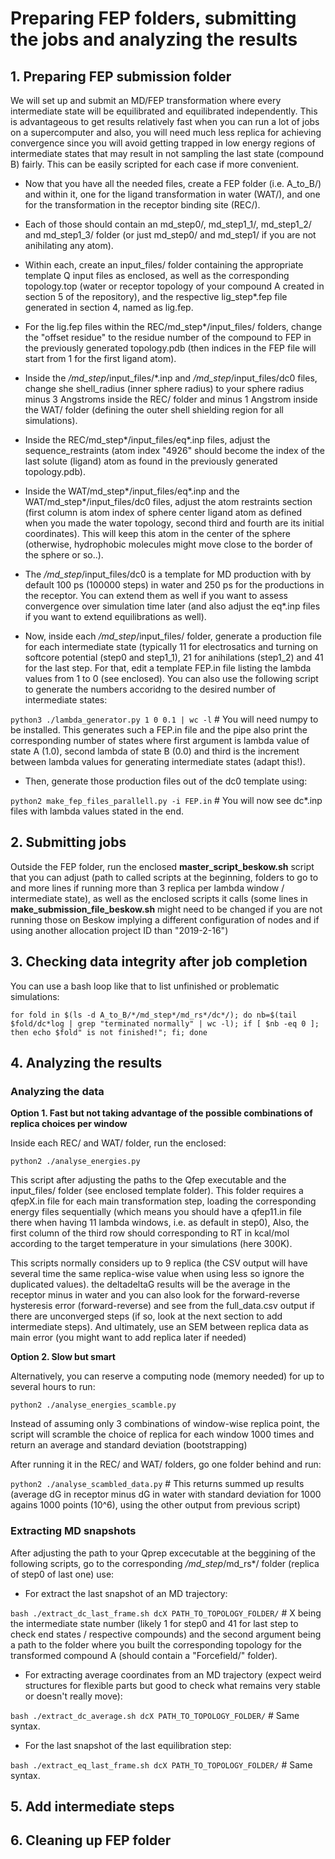 # Preparing FEP folders, submitting the jobs and analyzing the results

## **1. Preparing FEP submission folder**

We will set up and submit an MD/FEP transformation where every intermediate state will be equilibrated and equilibrated independently. This is advantageous to get results relatively fast when you can run a lot of jobs on a supercomputer and also, you will need much less replica for achieving convergence since you will avoid getting trapped in low energy regions of intermediate states that may result in not sampling the last state (compound B) fairly. This can be easily scripted for each case if more convenient.

- Now that you have all the needed files, create a FEP folder (i.e. A_to_B/) and within it, one for the ligand transformation in water (WAT/), and one for the transformation in the receptor binding site (REC/). 

- Each of those should contain an md_step0/, md_step1_1/, md_step1_2/ and md_step1_3/ folder (or just md_step0/ and md_step1/ if you are not anihilating any atom). 

- Within each, create an input_files/ folder containing the appropriate template Q input files as enclosed, as well as the corresponding topology.top (water or receptor topology of your compound A created in section 5 of the repository), and the respective lig_step*.fep file generated in section 4, named as lig.fep.

- For the lig.fep files within the REC/md_step*/input_files/ folders, change the "offset residue" to the residue number of the compound to FEP in the previously generated topology.pdb (then indices in the FEP file will start from 1 for the first ligand atom).

- Inside the */md_step*/input_files/*.inp and */md_step*/input_files/dc0 files, change she shell_radius (inner sphere radius) to your sphere radius minus 3 Angstroms inside the REC/ folder and minus 1 Angstrom inside the WAT/ folder (defining the outer shell shielding region for all simulations).

- Inside the REC/md_step*/input_files/eq*.inp files, adjust the sequence_restraints (atom index "4926" should become the index of the last solute (ligand) atom as found in the previously generated topology.pdb).

- Inside the WAT/md_step*/input_files/eq*.inp and the WAT/md_step*/input_files/dc0 files, adjust the atom restraints section (first column is atom index of sphere center ligand atom as defined when you made the water topology, second third and fourth are its initial coordinates). This will keep this atom in the center of the sphere (otherwise, hydrophobic molecules might move close to the border of the sphere or so..).

- The */md_step*/input_files/dc0 is a template for MD production with by default 100 ps (100000 steps) in water and 250 ps for the productions in the receptor. You can extend them as well if you want to assess convergence over simulation time later (and also adjust the eq*.inp files if you want to extend equilibrations as well).

- Now, inside each */md_step*/input_files/ folder, generate a production file for each intermediate state (typically 11 for electrosatics and turning on softcore potential (step0 and step1_1), 21 for anihilations (step1_2) and 41 for the last step. For that, edit a template FEP.in file listing the lambda values from 1 to 0 (see enclosed). You can also use the following script to generate the numbers accoridng to the desired number of intermediate states:

```python3 ./lambda_generator.py 1 0 0.1 | wc -l``` # You will need numpy to be installed. This generates such a FEP.in file and the pipe also print the corresponding number of states where first argument is lambda value of state A (1.0), second lambda of state B (0.0) and third is the increment between lambda values for generating intermediate states (adapt this!).

- Then, generate those production files out of the dc0 template using:

```python2 make_fep_files_parallell.py -i FEP.in``` # You will now see dc*.inp files with lambda values stated in the end.

## **2. Submitting jobs**

Outside the FEP folder, run the enclosed **master_script_beskow.sh** script that you can adjust (path to called scripts at the beginning, folders to go to and more lines if running more than 3 replica per lambda window / intermediate state), as well as the enclosed scripts it calls (some lines in **make_submission_file_beskow.sh** might need to be changed if you are not running those on Beskow implying a different configuration of nodes and if using another allocation project ID than "2019-2-16")

## **3. Checking data integrity after job completion**

You can use a bash loop like that to list unfinished or problematic simulations:

```for fold in $(ls -d A_to_B/*/md_step*/md_rs*/dc*/); do nb=$(tail $fold/dc*log | grep "terminated normally" | wc -l); if [ $nb -eq 0 ]; then echo $fold" is not finished!"; fi; done```

## **4. Analyzing the results**

### **Analyzing the data**

**Option 1. Fast but not taking advantage of the possible combinations of replica choices per window**

Inside each REC/ and WAT/ folder, run the enclosed:

```python2 ./analyse_energies.py```

This script after adjusting the paths to the Qfep executable and the input_files/ folder (see enclosed template folder). This folder requires a qfepX.in file for each main transformation step, loading the corresponding energy files sequentially (which means you should have a qfep11.in file there when having 11 lambda windows, i.e. as default in step0), Also, the first column of the third row should corresponding to RT in kcal/mol according to the target temperature in your simulations (here 300K). 

This scripts normally considers up to 9 replica (the CSV output will have several time the same replica-wise value when using less so ignore the duplicated values). the deltadeltaG results will be the average in the receptor minus in water and you can also look for the forward-reverse hysteresis error (forward-reverse) and see from the full_data.csv output if there are unconverged steps (if so, look at the next section to add intermediate steps). And ultimately, use an SEM between replica data as main error (you might want to add replica later if needed)

**Option 2. Slow but smart**

Alternatively, you can reserve a computing node (memory needed) for up to several hours to run:

```python2 ./analyse_energies_scamble.py```

Instead of assuming only 3 combinations of window-wise replica point, the script will scramble the choice of replica for each window 1000 times and return an average and standard deviation (bootstrapping)

After running it in the REC/ and WAT/ folders, go one folder behind and run: 

```python2 ./analyse_scambled_data.py``` # This returns summed up results (average dG in receptor minus dG in water with standard deviation for 1000 agains 1000 points (10^6), using the other output from previous script)

### **Extracting MD snapshots**

After adjusting the path to your Qprep excecutable at the beggining of the following scripts, go to the corresponding */md_step*/md_rs*/ folder (replica of step0 of last one) use:

- For extract the last snapshot of an MD trajectory:

```bash ./extract_dc_last_frame.sh dcX PATH_TO_TOPOLOGY_FOLDER/``` # X being the intermediate state number (likely 1 for step0 and 41 for last step to check end states / respective compounds) and the second argument being a path to the folder where you built the corresponding topology for the transformed compound A (should contain a "Forcefield/" folder).

- For extracting average coordinates from an MD trajectory (expect weird structures for flexible parts but good to check what remains very stable or doesn't really move):

```bash ./extract_dc_average.sh dcX PATH_TO_TOPOLOGY_FOLDER/``` # Same syntax.

 - For the last snapshot of the last equilibration step:

```bash ./extract_eq_last_frame.sh dcX PATH_TO_TOPOLOGY_FOLDER/``` # Same syntax.

## **5. Add intermediate steps**

## **6. Cleaning up FEP folder**
